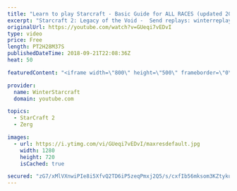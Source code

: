 ```yaml
---
title: "Learn to play Starcraft - Basic Guide for ALL RACES (updated 2017) #2"
excerpt: "Starcraft 2: Legacy of the Void -  Send replays: winterreplays@gmail.com ( -- Watch live at https://www.twitch.tv/wintergaming"
originalUrl: https://youtube.com/watch?v=GUeqi7vEDvI
type: video
price: Free
length: PT2H28M37S
publishedDateTime: 2018-09-21T22:08:36Z
heat: 50

featuredContent: "<iframe width=\"800\" height=\"500\" frameborder=\"0\" src=\"https://www.youtube.com/embed/GUeqi7vEDvI\" allow=\"accelerometer; autoplay; encrypted-media; gyroscope; picture-in-picture\" allowfullscreen></iframe>"

provider:
  name: WinterStarcraft
  domain: youtube.com

topics:
  - StarCraft 2
  - Zerg

images:
  - url: https://i.ytimg.com/vi/GUeqi7vEDvI/maxresdefault.jpg
    width: 1280
    height: 720
    isCached: true

secured: "zG7/xMlVXnwiPIe8i5XfvQ2TD6iP5zeqPmxj2Q5/s/cxfIb56mksom3KZtykucIQWtspE0sswv2IRXofXbWOxae1Uvd0NS6K7eldqcmo6TRY7jQDcHezrwmD0K0Xz62gru5kFgVANzD5arRsxOPLDUjsV2FwIkeWEwr31hSAUQT1zblbeLDLRX5BclVHFM9DKzIiF9Vl4B22WOw8hgcQVyGzqLPKg1L3UFfwuEJmYC8ORvXZZE0xQ2HfropV0eWc8va+VXZp4vtA4iW0qE0fBXJck5U8Gk2nq6ClkYMXQrvDIXv6srONf8d+UvTWtMF0oTvMUXYrXy+fQweHA+YlKH9TNnPWda75WyFmqaYETTgTjhRj86sqh8dhhudzBknwnim2SEYksD3D7gmnjlhVGIhsEHEMWI/77xRUAOct35o=;WV2mgeFHn4HoEozHKKkurg=="
---
```


